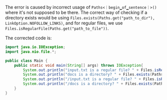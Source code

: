 The error is caused by incorrect usage of `Paths<｜begin▁of▁sentence｜>()` where it's not supposed to be there. The correct way of checking if a directory exists would be using `Files.exists(Paths.get("path_to_dir"), LinkOption.NOFOLLOW_LINKS)`, and for regular files, we use `Files.isRegularFile(Paths.get("path_to_file"))`.

The corrected code is: 
```java
import java.io.IOException;
import java.nio.file.*;

public class Main {
    public static void main(String[] args) throws IOException{
        System.out.println("input.txt is a regular file? " + Files.isRegularFile(Paths.get("input.txt")));
        System.out.println("docs is a directory? " + Files.exists(Paths.get("docs"), LinkOption.NOFOLLOW_LINKS));
        System.out.println("/input.txt is a regular file? " + Files.isRegularFile(Paths.get("/input.txt")));
        System.out.println("/docs is a directory? " + Files.exists(Paths.get("/docs"), LinkOption.NOFOLLOW_LINKS));
    }
}
```

